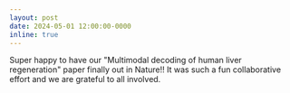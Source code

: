 ```yaml
---
layout: post
date: 2024-05-01 12:00:00-0000
inline: true
---
```


Super happy to have our "Multimodal decoding of human liver regeneration" paper finally out in Nature!! It was such a fun collaborative effort and we are grateful to all involved.